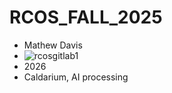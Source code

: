 # RCOS_FALL_2025

* Mathew Davis
* ![rcosgitlab1](https://github.com/user-attachments/assets/0c88c010-b15c-496f-b047-a85dbe0bffab)
* 2026
* Caldarium, AI processing
